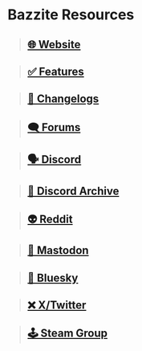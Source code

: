 # Bazzite Resources

>## [🌐 Website](https://bazzite.gg/)

>## [✅ Features](https://github.com/ublue-os/bazzite/blob/main/README.md)

>## [📢 Changelogs](https://github.com/ublue-os/bazzite/releases)

>## [🗨 Forums](https://universal-blue.discourse.group/c/bazzite/5)

>## [🗣️ Discord](https://discord.gg/WEu6BdFEtp)

>## [🧵 Discord Archive](https://www.answeroverflow.com/c/1072614816579063828/1143023993041993769)

>## [👽 Reddit](https://www.reddit.com/r/bazzite)

>## [🐘 Mastodon](https://fosstodon.org/@UniversalBlue)

>## [🦋 Bluesky](https://bsky.app/profile/bazzite.gg)

>## [❌ X/Twitter](https://x.com/bazzite_gg)

>## [🕹️ Steam Group](https://steamcommunity.com/groups/Bazzite)
